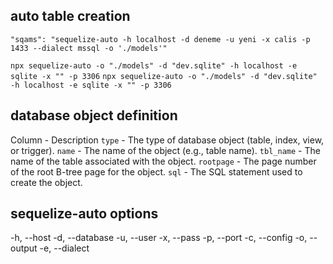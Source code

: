 

## auto table creation
`"sqams": "sequelize-auto -h localhost -d deneme -u yeni -x calis -p 1433 --dialect mssql -o './models'"`

`npx sequelize-auto -o "./models" -d "dev.sqlite" -h localhost -e sqlite -x "" -p 3306`
`npx sequelize-auto -o "./models" -d "dev.sqlite" -h localhost -e sqlite -x "" -p 3306`


## database object definition
Column - Description
`type` -	The type of database object (table, index, view, or trigger).
`name` -	The name of the object (e.g., table name).
`tbl_name` -	The name of the table associated with the object.
`rootpage` -	The page number of the root B-tree page for the object.
`sql` -	The SQL statement used to create the object.


## sequelize-auto options
-h, --host
-d, --database
-u, --user
-x, --pass
-p, --port
-c, --config
-o, --output
-e, --dialect